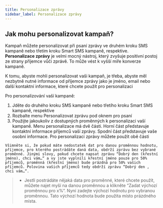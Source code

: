 ```yaml
---
title: Personalizace zprávy
sidebar_label: Personalizace zprávy
---
```


## Jak mohu personalizovat kampaň?
Kampaň můžete personalizovat při psaní zprávy ve druhém kroku SMS kampaně nebo třetím kroku Smart SMS kampaně, respektive.
**Personalizace zprávy** je velmi mocný nástroj, který zvyšuje positivní postoj ze strany příjemce vůči zprávě. To může vést k vyšší míře konverze kampaně.

K tomu, abyste mohli personalizovat vaši kampaň, je třeba, abyste měl nezbytně nutné informace od příjemce zprávy jako je jméno, email nebo další kontaktní informace, které chcete použít pro personalizaci

Pro personalizování vaší kampaně:
1.	Jděte do druhého kroku SMS kampaně nebo třetího kroku Smart SMS kampaně, respektive
2.	Rozbalte menu Personalizovat zprávu pod oknem pro psaní
3.	Použijte jakoukoliv z  dostupných proměnných k personalizaci vaší kampaně. Menu personalizace má dvě části. Horní část představuje kontaktní informace příjemců vaší zprávy. Spodní část představuje vaše osobní informace. Pro personalizaci zprávy můžete použít obě části

`Všimněte si, že pokud máte nedostatek dat pro danou proměnnou hodnotu, příjemce, pro kterého postrádáte daná data, obdrží zprávu bez vybrané proměnné. Jinými slovy, pokud chcete napsat zprávu “Dobrý den (křestní jméno), chci vám…“ a vy jste vyplnili křestní jméno pouze pro 50% příjemců, proměnná (křestní jméno) bude prázdná pro 50% vašich příjemců. Polovina vašich příjemců tedy obdrží zprávu “Dobrý den , chci vám…“.`

>-	Jestli postrádáte nějaká data pro proměnné, které chcete použít, můžete najet myší na danou proměnnou a klikněte “Zadat výchozí proměnnou pro x%“. Nyní zadejte výchozí hodnotu pro vybranou proměnnou. Tato výchozí hodnota bude použita místo prázdného místa.
